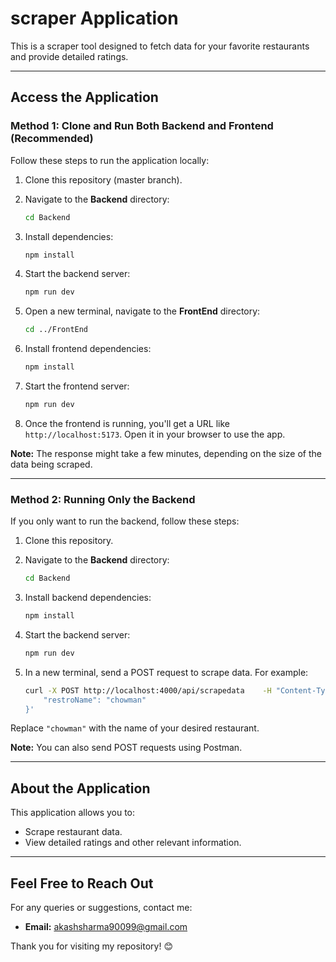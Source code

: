 
# scraper Application

This is a scraper tool designed to fetch data for your favorite restaurants and provide detailed ratings.

---

## Access the Application

### Method 1: Clone and Run Both Backend and Frontend (Recommended)

Follow these steps to run the application locally:

1. Clone this repository (master branch).  
2. Navigate to the **Backend** directory:  
   ```bash
   cd Backend
   ```
3. Install dependencies:  
   ```bash
   npm install
   ```
4. Start the backend server:  
   ```bash
   npm run dev
   ```

5. Open a new terminal, navigate to the **FrontEnd** directory:  
   ```bash
   cd ../FrontEnd
   ```
6. Install frontend dependencies:  
   ```bash
   npm install
   ```
7. Start the frontend server:  
   ```bash
   npm run dev
   ```

8. Once the frontend is running, you'll get a URL like `http://localhost:5173`. Open it in your browser to use the app.

**Note:** The response might take a few minutes, depending on the size of the data being scraped.

---

### Method 2: Running Only the Backend

If you only want to run the backend, follow these steps:

1. Clone this repository.  
2. Navigate to the **Backend** directory:  
   ```bash
   cd Backend
   ```
3. Install backend dependencies:  
   ```bash
   npm install
   ```
4. Start the backend server:  
   ```bash
   npm run dev
   ```

5. In a new terminal, send a POST request to scrape data. For example:  
   ```bash
   curl -X POST http://localhost:4000/api/scrapedata    -H "Content-Type: application/json"    -d '{
       "restroName": "chowman"
   }'
   ```

Replace `"chowman"` with the name of your desired restaurant.  

**Note:** You can also send POST requests using Postman.  

---

  

## About the Application

This application allows you to:  
- Scrape restaurant data.  
- View detailed ratings and other relevant information.

---

## Feel Free to Reach Out

For any queries or suggestions, contact me:  
- **Email:** [akashsharma90099@gmail.com](mailto:akashsharma90099@gmail.com)  

Thank you for visiting my repository! 😊
